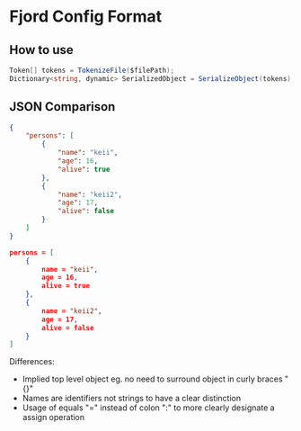 # Fjord Config Format

## How to use

```c#
Token[] tokens = TokenizeFile($filePath);
Dictionary<string, dynamic> SerializedObject = SerializeObject(tokens);
```

## JSON Comparison

```json
{
    "persons": [
        {
            "name": "keii",
            "age": 16,
            "alive": true
        },
        {
            "name": "keii2",
            "age": 17,
            "alive": false
        }
    ]
}
```

```json
persons = [
    {
        name = "keii",
        age = 16,
        alive = true
    },
    {
        name = "keii2",
        age = 17,
        alive = false
    }
]
```

Differences:
- Implied top level object eg. no need to surround object in curly braces "{}"
- Names are identifiers not strings to have a clear distinction
- Usage of equals "=" instead of colon ":" to more clearly designate a assign operation